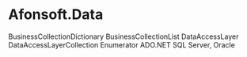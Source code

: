 # Afonsoft.Data
BusinessCollectionDictionary BusinessCollectionList DataAccessLayer DataAccessLayerCollection Enumerator ADO.NET SQL Server, Oracle
